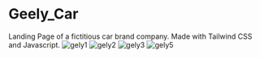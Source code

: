# Geely_Car
Landing Page of a fictitious car brand company. Made with Tailwind CSS and Javascript.
![gely1](https://github.com/SrmJap/Geely_Car/assets/111044979/65d0e40c-f850-46f8-8c4a-a8777617b141)
![gely2](https://github.com/SrmJap/Geely_Car/assets/111044979/4bf7c2df-3e44-4600-bd73-9011caefb5eb)
![gely3](https://github.com/SrmJap/Geely_Car/assets/111044979/680f8ad3-d24f-4411-b8d9-2e3dc605e584)
![gely5](https://github.com/SrmJap/Geely_Car/assets/111044979/cedbb43d-ee2e-4881-ba5f-bca909d04bc8)
